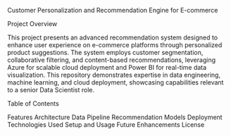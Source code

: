 Customer Personalization and Recommendation Engine for E-commerce

Project Overview

This project presents an advanced recommendation system designed to enhance user experience on e-commerce platforms through personalized product suggestions. The system employs customer segmentation, collaborative filtering, and content-based recommendations, leveraging Azure for scalable cloud deployment and Power BI for real-time data visualization. This repository demonstrates expertise in data engineering, machine learning, and cloud deployment, showcasing capabilities relevant to a senior Data Scientist role.

Table of Contents

Features
Architecture
Data Pipeline
Recommendation Models
Deployment
Technologies Used
Setup and Usage
Future Enhancements
License
